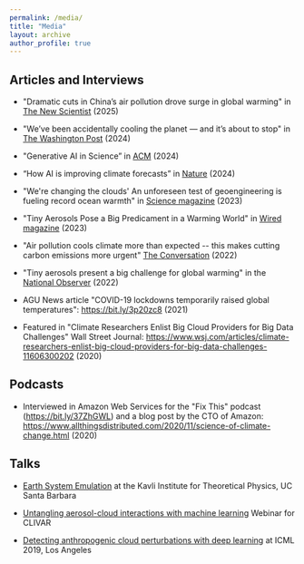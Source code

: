```yaml
---
permalink: /media/
title: "Media"
layout: archive
author_profile: true
---
```


## Articles and Interviews

- "Dramatic cuts in China’s air pollution drove surge in global warming" in [The New Scientist](https://www.newscientist.com/article/2474067-dramatic-cuts-in-chinas-air-pollution-drove-surge-in-global-warming/) (2025)

- "We’ve been accidentally cooling the planet — and it’s about to stop" in [The Washington Post](https://www.washingtonpost.com/climate-environment/2024/06/25/climate-aerosols-shipping-global-cooling/) (2024)

- "Generative AI in Science” in [ACM](https://cacm.acm.org/news/scientific-applications-of-generative-ai/) (2024)

- “How AI is improving climate forecasts” in [Nature](https://www.nature.com/articles/d41586-024-00780-8) (2024)

-   "We're changing the clouds' An unforeseen test of geoengineering is
    fueling record ocean warmth" in [Science
    magazine](https://www.science.org/content/article/changing-clouds-unforeseen-test-geoengineering-fueling-record-ocean-warmth) (2023)

-   "Tiny Aerosols Pose a Big Predicament in a Warming World" in [Wired
    magazine](https://www.wired.com/story/tiny-aerosols-pose-a-big-dilemma-in-a-warming-world/) (2023)

-   "Air pollution cools climate more than expected -- this makes
    cutting carbon emissions more urgent" [The
    Conversation](https://theconversation.com/air-pollution-cools-climate-more-than-expected-this-makes-cutting-carbon-emissions-more-urgent-192433) (2022)

-   "Tiny aerosols present a big challenge for global warming" in the
    [National
    Observer](https://www.nationalobserver.com/2022/12/01/news/tiny-aerosols-dilemma-global-warming) (2022)

-   AGU News article "COVID-19 lockdowns temporarily raised global
    temperatures": <https://bit.ly/3p20zc8> (2021)

-   Featured in "Climate Researchers Enlist Big Cloud Providers for Big
    Data Challenges" Wall Street Journal:
    <https://www.wsj.com/articles/climate-researchers-enlist-big-cloud-providers-for-big-data-challenges-11606300202> (2020)


## Podcasts

-   Interviewed in Amazon Web Services for the "Fix This" podcast
    (https://bit.ly/37ZhGWL) and a blog post by the CTO of Amazon:
    <https://www.allthingsdistributed.com/2020/11/science-of-climate-change.html> (2020)

## Talks

 - [Earth System Emulation](https://www.youtube.com/watch?v=WThcHN3zuVQ) at the Kavli Institute for Theoretical Physics, UC Santa Barbara

 - [Untangling aerosol-cloud interactions with machine learning](https://www.youtube.com/watch?v=JcRkVdILxN4) Webinar for CLIVAR

 - [Detecting anthropogenic cloud perturbations with deep learning](https://slideslive.com/38917855) at ICML 2019, Los Angeles


